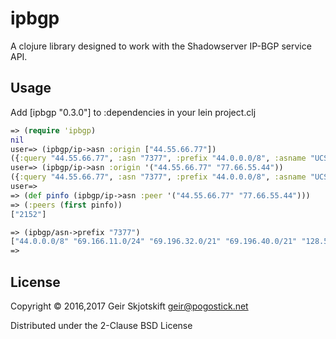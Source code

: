 # ipbgp

A clojure library designed to work with the Shadowserver IP-BGP service API.

## Usage

Add [ipbgp "0.3.0"] to :dependencies in your lein project.clj

```clojure
=> (require 'ipbgp)
nil
user=> (ipbgp/ip->asn :origin ["44.55.66.77"])
({:query "44.55.66.77", :asn "7377", :prefix "44.0.0.0/8", :asname "UCSD", :cn "US", :isp "University of California, San Diego, US"})
user=> (ipbgp/ip->asn :origin '("44.55.66.77" "77.66.55.44"))
({:query "44.55.66.77", :asn "7377", :prefix "44.0.0.0/8", :asname "UCSD", :cn "US", :isp "University of California, San Diego, US"} {:query "77.66.55.44", :asn "16245", :prefix "77.66.0.0/17", :asname "NGDC,", :cn "DK", :isp "DK"})
user=>
=> (def pinfo (ipbgp/ip->asn :peer '("44.55.66.77" "77.66.55.44")))
=> (:peers (first pinfo))
["2152"]

=> (ipbgp/asn->prefix "7377")
["44.0.0.0/8" "69.166.11.0/24" "69.196.32.0/21" "69.196.40.0/21" "128.54.0.0/16" "132.239.0.0/16" "137.110.0.0/16" "169.228.0.0/16" "192.35.227.0/24" "192.35.228.0/24" "192.135.237.0/24" "192.135.238.0/24" "192.154.1.0/24" "198.134.135.0/24" "207.34.0.0/24" "216.21.14.0/24" "216.151.34.0/24" "216.151.38.0/24"]
=>
```

## License

Copyright © 2016,2017 Geir Skjotskift <geir@pogostick.net>

Distributed under the 2-Clause BSD License

